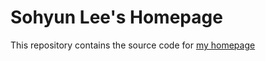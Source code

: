 # Sohyun Lee's Homepage

This repository contains the source code for [my homepage](https://sohyun-l.github.io)

